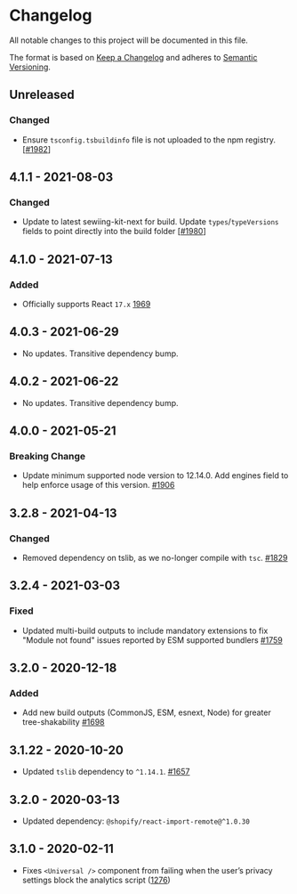 # Changelog

All notable changes to this project will be documented in this file.

The format is based on [Keep a Changelog](http://keepachangelog.com/en/1.0.0/)
and adheres to [Semantic Versioning](http://semver.org/spec/v2.0.0.html).

## Unreleased

### Changed

- Ensure `tsconfig.tsbuildinfo` file is not uploaded to the npm registry. [[#1982](https://github.com/Shopify/quilt/pull/1982)]

## 4.1.1 - 2021-08-03

### Changed

- Update to latest sewiing-kit-next for build. Update `types`/`typeVersions` fields to point directly into the build folder [[#1980](https://github.com/Shopify/quilt/pull/1980)]

## 4.1.0 - 2021-07-13

### Added

- Officially supports React `17.x` [1969](https://github.com/Shopify/quilt/pull/1969/files)

## 4.0.3 - 2021-06-29

- No updates. Transitive dependency bump.

## 4.0.2 - 2021-06-22

- No updates. Transitive dependency bump.

## 4.0.0 - 2021-05-21

### Breaking Change

- Update minimum supported node version to 12.14.0. Add engines field to help enforce usage of this version. [#1906](https://github.com/Shopify/quilt/pull/1906)

## 3.2.8 - 2021-04-13

### Changed

- Removed dependency on tslib, as we no-longer compile with `tsc`. [#1829](https://github.com/Shopify/quilt/pull/1829)

## 3.2.4 - 2021-03-03

### Fixed

- Updated multi-build outputs to include mandatory extensions to fix "Module not found" issues reported by ESM supported bundlers [#1759](https://github.com/Shopify/quilt/pull/1759)

## 3.2.0 - 2020-12-18

### Added

- Add new build outputs (CommonJS, ESM, esnext, Node) for greater tree-shakability [#1698](https://github.com/Shopify/quilt/pull/1698)

## 3.1.22 - 2020-10-20

- Updated `tslib` dependency to `^1.14.1`. [#1657](https://github.com/Shopify/quilt/pull/1657)

## 3.2.0 - 2020-03-13

- Updated dependency: `@shopify/react-import-remote@^1.0.30`

## 3.1.0 - 2020-02-11

- Fixes `<Universal />` component from failing when the user’s privacy settings block the analytics script ([1276](https://github.com/Shopify/quilt/pull/1276))

